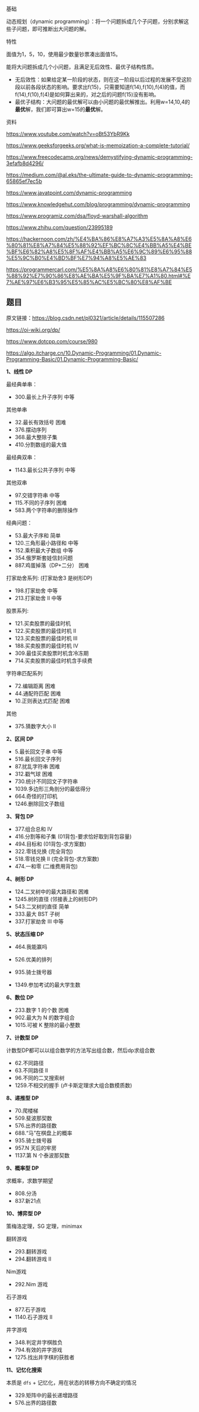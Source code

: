 基础

动态规划（dynamic programming）：将一个问题拆成几个子问题，分别求解这些子问题，即可推断出大问题的解。

特性

面值为1，5，10，使用最少数量钞票凑出面值15。

能将大问题拆成几个小问题，且满足无后效性、最优子结构性质。

- 无后效性：如果给定某一阶段的状态，则在这一阶段以后过程的发展不受这阶段以前各段状态的影响。要求出f(15)，只需要知道f(14),f(10),f(4)的值，而f(14),f(10),f(4)是如何算出来的，对之后的问题f(15)没有影响。
- 最优子结构：大问题的最优解可以由小问题的最优解推出。利用w=14,10,4的**最优**解，我们即可算出w=15的**最优**解。



资料

https://www.youtube.com/watch?v=oBt53YbR9Kk

https://www.geeksforgeeks.org/what-is-memoization-a-complete-tutorial/

https://www.freecodecamp.org/news/demystifying-dynamic-programming-3efafb8d4296/

https://medium.com/@al.eks/the-ultimate-guide-to-dynamic-programming-65865ef7ec5b

https://www.javatpoint.com/dynamic-programming

https://www.knowledgehut.com/blog/programming/dynamic-programming

https://www.programiz.com/dsa/floyd-warshall-algorithm



https://www.zhihu.com/question/23995189

https://hackernoon.com/zh/%E4%BA%86%E8%A7%A3%E5%8A%A8%E6%80%81%E8%A7%84%E5%88%92%EF%BC%8C%E4%BB%A5%E4%BE%BF%E6%82%A8%E5%8F%AF%E4%BB%A5%E6%9C%89%E6%95%88%E5%9C%B0%E4%BD%BF%E7%94%A8%E5%AE%83

https://programmercarl.com/%E5%8A%A8%E6%80%81%E8%A7%84%E5%88%92%E7%90%86%E8%AE%BA%E5%9F%BA%E7%A1%80.html#%E7%AE%97%E6%B3%95%E5%85%AC%E5%BC%80%E8%AF%BE

## 题目

原文链接：https://blog.csdn.net/pl0321/article/details/115507286

https://oi-wiki.org/dp/

https://www.dotcpp.com/course/980

https://algo.itcharge.cn/10.Dynamic-Programming/01.Dynamic-Programming-Basic/01.Dynamic-Programming-Basic/

**1、线性 DP**

最经典单串：

- 300.最长上升子序列 中等

其他单串

- 32.最长有效括号 困难
- 376.摆动序列
- 368.最大整除子集
- 410.分割数组的最大值

最经典双串：

- 1143.最长公共子序列 中等

其他双串

- 97.交错字符串 中等
- 115.不同的子序列 困难
- 583.两个字符串的删除操作

经典问题：

- 53.最大子序和 简单
- 120.三角形最小路径和 中等
- 152.乘积最大子数组 中等
- 354.俄罗斯套娃信封问题
- 887.鸡蛋掉落（DP+二分） 困难

打家劫舍系列: (打家劫舍3 是树形DP)

- 198.打家劫舍 中等
- 213.打家劫舍 II 中等

股票系列:

- 121.买卖股票的最佳时机
- 122.买卖股票的最佳时机 II
- 123.买卖股票的最佳时机 III
- 188.买卖股票的最佳时机 IV
- 309.最佳买卖股票时机含冷冻期
- 714.买卖股票的最佳时机含手续费

字符串匹配系列

- 72.编辑距离 困难
- 44.通配符匹配 困难
- 10.正则表达式匹配 困难

其他

- 375.猜数字大小 II

**2、区间 DP**

- 5.最长回文子串 中等
- 516.最长回文子序列
- 87.扰乱字符串 困难
- 312.戳气球 困难
- 730.统计不同回文子字符串
- 1039.多边形三角剖分的最低得分
- 664.奇怪的打印机
- 1246.删除回文子数组

**3、背包 DP**

- 377.组合总和 Ⅳ
- 416.分割等和子集 (01背包-要求恰好取到背包容量)
- 494.目标和 (01背包-求方案数)
- 322.零钱兑换 (完全背包)
- 518.零钱兑换 II (完全背包-求方案数)
- 474.一和零 (二维费用背包)

**4、树形 DP**

- 124.二叉树中的最大路径和 困难
- 1245.树的直径 (邻接表上的树形DP)
- 543.二叉树的直径 简单
- 333.最大 BST 子树
- 337.打家劫舍 III 中等

**5、状态压缩 DP**

- 464.我能赢吗

- 526.优美的排列
- 935.骑士拨号器
- 1349.参加考试的最大学生数

**6、数位 DP**

- 233.数字 1 的个数 困难
- 902.最大为 N 的数字组合
- 1015.可被 K 整除的最小整数

**7、计数型 DP**

计数型DP都可以以组合数学的方法写出组合数，然后dp求组合数

- 62.不同路径
- 63.不同路径 II
- 96.不同的二叉搜索树
- 1259.不相交的握手 (卢卡斯定理求大组合数模质数)

**8、递推型 DP**

- 70.爬楼梯
- 509.斐波那契数
- 576.出界的路径数
- 688.“马”在棋盘上的概率
- 935.骑士拨号器
- 957.N 天后的牢房
- 1137.第 N 个泰波那契数

**9、概率型 DP**

求概率，求数学期望

- 808.分汤
- 837.新21点

**10、博弈型 DP**


策梅洛定理，SG 定理，minimax

翻转游戏

- 293.翻转游戏
- 294.翻转游戏 II

Nim游戏

- 292.Nim 游戏

石子游戏

- 877.石子游戏
- 1140.石子游戏 II

井字游戏

- 348.判定井字棋胜负
- 794.有效的井字游戏
- 1275.找出井字棋的获胜者

**11、记忆化搜索**

本质是 `dfs` + 记忆化，用在状态的转移方向不确定的情况

- 329.矩阵中的最长递增路径
- 576.出界的路径数

